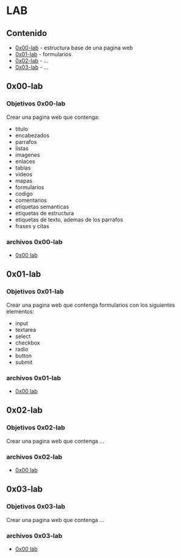 # LAB

## Contenido

- [0x00-lab](#0x00-lab) - estructura base de una pagina web
- [0x01-lab](#0x01-lab) - formularios
- [0x02-lab](#0x02-lab) - ...
- [0x03-lab](#0x03-lab) - ...

## 0x00-lab

### Objetivos 0x00-lab

Crear una pagina web que contenga:

- titulo
- encabezados
- parrafos
- listas
- imagenes
- enlaces
- tablas
- videos
- mapas
- formularios
- codigo
- comentarios
- etiquetas semanticas
- etiquetas de estructura
- etiquetas de texto, ademas de los parrafos
- frases y citas

### archivos 0x00-lab

- [0x00 lab](./0x00-lab/00-lab_index.html)

## 0x01-lab

### Objetivos 0x01-lab

Crear una pagina web que contenga formularios con los siguientes elementos:

- input
- textarea
- select
- checkbox
- radio
- button
- submit

### archivos 0x01-lab

- [0x00 lab](./0x01-lab/01-lab_index.html)

## 0x02-lab

### Objetivos 0x02-lab

Crear una pagina web que contenga ...

### archivos 0x02-lab

- [0x00 lab](./0x02-lab/02-lab_index.html)

## 0x03-lab

### Objetivos 0x03-lab

Crear una pagina web que contenga ...

### archivos 0x03-lab

- [0x00 lab](./0x03-lab/03-lab_index.html)
